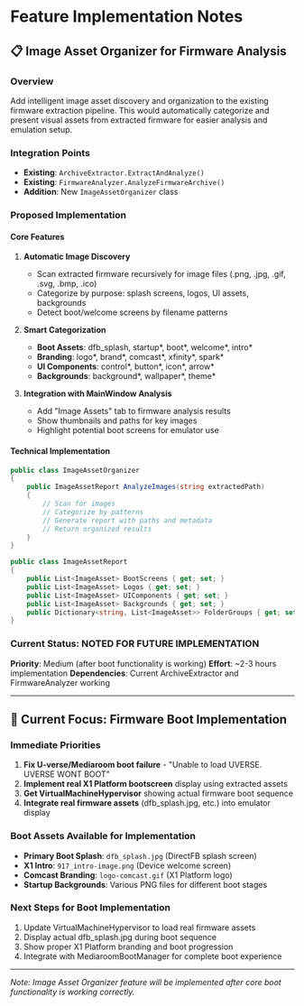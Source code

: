 # Feature Implementation Notes

## 📋 Image Asset Organizer for Firmware Analysis

### Overview
Add intelligent image asset discovery and organization to the existing firmware extraction pipeline. This would automatically categorize and present visual assets from extracted firmware for easier analysis and emulation setup.

### Integration Points
- **Existing**: `ArchiveExtractor.ExtractAndAnalyze()`
- **Existing**: `FirmwareAnalyzer.AnalyzeFirmwareArchive()`
- **Addition**: New `ImageAssetOrganizer` class

### Proposed Implementation

#### Core Features
1. **Automatic Image Discovery**
   - Scan extracted firmware recursively for image files (.png, .jpg, .gif, .svg, .bmp, .ico)
   - Categorize by purpose: splash screens, logos, UI assets, backgrounds
   - Detect boot/welcome screens by filename patterns

2. **Smart Categorization**
   - **Boot Assets**: dfb_splash, startup*, boot*, welcome*, intro*
   - **Branding**: logo*, brand*, comcast*, xfinity*, spark*
   - **UI Components**: control*, button*, icon*, arrow*
   - **Backgrounds**: background*, wallpaper*, theme*

3. **Integration with MainWindow Analysis**
   - Add "Image Assets" tab to firmware analysis results
   - Show thumbnails and paths for key images
   - Highlight potential boot screens for emulator use

#### Technical Implementation
```csharp
public class ImageAssetOrganizer
{
    public ImageAssetReport AnalyzeImages(string extractedPath)
    {
        // Scan for images
        // Categorize by patterns
        // Generate report with paths and metadata
        // Return organized results
    }
}

public class ImageAssetReport
{
    public List<ImageAsset> BootScreens { get; set; }
    public List<ImageAsset> Logos { get; set; }
    public List<ImageAsset> UIComponents { get; set; }
    public List<ImageAsset> Backgrounds { get; set; }
    public Dictionary<string, List<ImageAsset>> FolderGroups { get; set; }
}
```

### Current Status: NOTED FOR FUTURE IMPLEMENTATION
**Priority**: Medium (after boot functionality is working)
**Effort**: ~2-3 hours implementation
**Dependencies**: Current ArchiveExtractor and FirmwareAnalyzer working

---

## 🚀 Current Focus: Firmware Boot Implementation

### Immediate Priorities
1. **Fix U-verse/Mediaroom boot failure** - "Unable to load UVERSE. UVERSE WONT BOOT"
2. **Implement real X1 Platform bootscreen** display using extracted assets
3. **Get VirtualMachineHypervisor** showing actual firmware boot sequence
4. **Integrate real firmware assets** (dfb_splash.jpg, etc.) into emulator display

### Boot Assets Available for Implementation
- **Primary Boot Splash**: `dfb_splash.jpg` (DirectFB splash screen)
- **X1 Intro**: `917_intro-image.png` (Device welcome screen)
- **Comcast Branding**: `logo-comcast.gif` (X1 Platform logo)
- **Startup Backgrounds**: Various PNG files for different boot stages

### Next Steps for Boot Implementation
1. Update VirtualMachineHypervisor to load real firmware assets
2. Display actual dfb_splash.jpg during boot sequence
3. Show proper X1 Platform branding and boot progression
4. Integrate with MediaroomBootManager for complete boot experience

---

*Note: Image Asset Organizer feature will be implemented after core boot functionality is working correctly.*
